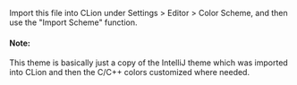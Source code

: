 Import this file into CLion under Settings > Editor > Color Scheme, and then use the "Import Scheme" function.

#### Note:

This theme is basically just a copy of the IntelliJ theme which was imported into CLion and then the
C/C++ colors customized where needed.
